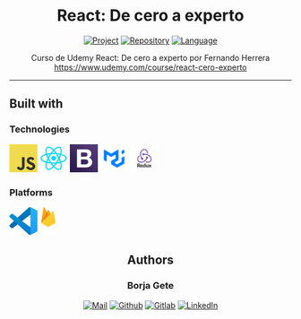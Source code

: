 <h1 align="center">React: De cero a experto</h1>

<div align="center">

[![Project](https://img.shields.io/badge/Project-Course-yellow.svg)][repo-link]
[![Repository](https://img.shields.io/badge/github-black?logo=github)][repo-link]
[![Language](https://img.shields.io/badge/React-61DBFB?logo=react&logoColor=000)][react-link]

Curso de Udemy React: De cero a experto por Fernando Herrera <https://www.udemy.com/course/react-cero-experto>

</div>

---

## Built with

### Technologies

[<img allowed_elements src="https://raw.githubusercontent.com/github/explore/bbd48b997e8d0bef63f676eca4da5e1f76487b56/topics/javascript/javascript.png" width=50 alt="Javascript">][javascript-link]
[<img src="https://raw.githubusercontent.com/BorjaG90/media/master/img/logos/reactJs.png" width=50 alt="react">][react-link]
[<img src="https://raw.githubusercontent.com/BorjaG90/media/master/img/logos/bootstrap.png" width=50 alt="bootstrap">][bootstrap-link]
[<img src="https://raw.githubusercontent.com/BorjaG90/media/master/img/logos/mui.png" width=50 alt="materialUI">][mui-link]
[<img src="https://raw.githubusercontent.com/BorjaG90/media/master/img/logos/redux.png" width=50 alt="redux">][redux-link]

### Platforms

[<img src="https://raw.githubusercontent.com/github/explore/bbd48b997e8d0bef63f676eca4da5e1f76487b56/topics/visual-studio-code/visual-studio-code.png" width=50 alt="VSCode">][vscode-link]
[<img src="https://raw.githubusercontent.com/BorjaG90/media/master/img/logos/firebase.png"  height=50 alt="firebase">][firebase-link]

<div align="center">

## Authors

### **Borja Gete**

[![Mail](https://img.shields.io/badge/borjag90dev@gmail.com-DDDDDD?style=for-the-badge&logo=gmail)][borjag90dev-gmail]
[![Github](https://img.shields.io/badge/BorjaG90-000000.svg?&style=for-the-badge&logo=github&logoColor=white)][borjag90dev-github]
[![Gitlab](https://img.shields.io/badge/BorjaG90-purple.svg?&style=for-the-badge&logo=gitlab)][borjag90dev-gitlab]
[![LinkedIn](https://img.shields.io/badge/borjag90-0077B5.svg?&style=for-the-badge&logo=linkedin&logoColor=white)][borjag90dev-linkedin]

</div>

[borjag90dev-gmail]: mailto:borjag90dev@gmail.com
[borjag90dev-github]: https://github.com/BorjaG90
[borjag90dev-gitlab]: https://gitlab.com/BorjaG90
[borjag90dev-linkedin]: https://www.linkedin.com/in/borjag90/
[repo-link]: https://github.com/bg90dev-sandbox/react-0-experto-fernando-herrera
[vscode-link]: https://code.visualstudio.com/
[javascript-link]: https://www.javascript.com/
[react-link]: https://es.reactjs.org/
[bootstrap-link]: https://getbootstrap.com/
[mui-link]: https://mui.com/
[redux-link]: https://es.redux.js.org/
[firebase-link]: https://firebase.google.com/docs/
